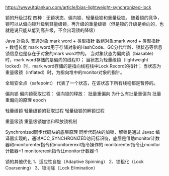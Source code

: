 
https://www.itqiankun.com/article/bias-lightweight-synchronized-lock

锁的升级过程
四种：无锁状态、偏向锁、轻量级锁和重量级锁。
随着锁的竞争，锁可以从偏向锁升级到轻量级锁，再升级的重量级锁（但是锁的升级是单向的，也就是说只能从低到高升级，不会出现锁的降级）

Java 对象头
普通对象:mark word + 类型指针
数组对象:mark word + 类型指针 + 数组长度
mark word用于存储对象的HashCode、GC分代年龄、锁状态等信息
锁信息也是存在于对象的mark word中的。
    当对象状态为偏向锁（biasable）时，mark word存储的是偏向的线程ID；
    当状态为轻量级锁（lightweight locked）时，mark word存储的是指向线程栈中Lock Record的指针；
    当状态为重量级锁（inflated）时，为指向堆中的monitor对象的指针。

全局安全点（safepoint）
    代表了一个状态，在该状态下所有线程都是暂停的。

偏向锁
    偏向锁获取过程：
    偏向锁的释放：
批量重偏向
    为什么有批量重偏向
    批量重偏向的原理
        epoch

轻量级锁
轻量级锁的获取过程
轻量级锁的解锁过程

重量级锁
重量级锁加锁和释放锁机制

Synchronized同步代码块的底层原理
    同步代码块的加锁、解锁是通过 Javac 编译器实现的，通过ACC_SYNCHRONIZED访问标识符，底层是借助monitor计数器和monitorenter指令和monitorerexit指令操作的
        monitorenter指令让monitor计数器+1
        monitorerexit指令让monitor计数器-1

锁的其他优化
    1、适应性自旋（Adaptive Spinning）
    2、锁粗化（Lock Coarsening）
    3、锁消除（Lock Elimination）




